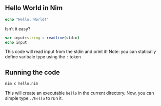 ## Hello World in Nim

```nim
echo "Hello, World!"
```
Isn't it easy?

```nim
var input:string = readline(stdin)
echo input
```
This code will read input from the stdin and print it!
Note: you can statically define varibale type using the `:` token

## Running the code

```bash
nim c hello.nim
```
This will create an executable `hello` in the current directory.
Now, you can simple type `./hello` to run it.
